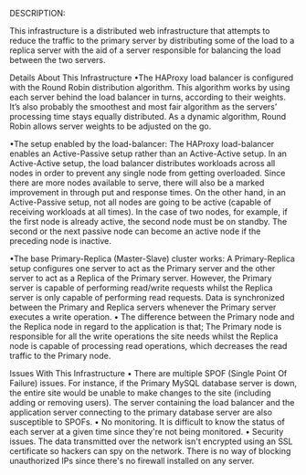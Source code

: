 DESCRIPTION:

This infrastructure is a distributed web infrastructure that attempts to reduce the traffic to the primary server by distributing some of the load to a replica server with the aid of a server responsible for balancing the load between the two servers.

Details About This Infrastructure
•The HAProxy load balancer is configured with the Round Robin distribution algorithm. This algorithm works by using each server behind the load balancer in turns, according to their weights. It’s also probably the smoothest and most fair algorithm as the servers’ processing time stays equally distributed. As a dynamic algorithm, Round Robin allows server weights to be adjusted on the go.

•The setup enabled by the load-balancer:
The HAProxy load-balancer enables an Active-Passive setup rather than an Active-Active setup. In an Active-Active setup, the load balancer distributes workloads across all nodes in order to prevent any single node from getting overloaded. Since there are more nodes available to serve, there will also be a marked improvement in through put and response times. On the other hand, in an Active-Passive setup, not all nodes are going to be active (capable of receiving workloads at all times). In the case of two nodes, for example, if the first node is already active, the second node must be on standby. The second or the next passive node can become an active node if the preceding node is inactive.

•The base Primary-Replica (Master-Slave) cluster works:
A Primary-Replica setup configures one server to act as the Primary server and the other server to act as a Replica of the Primary server. However, the Primary server is capable of performing read/write requests whilst the Replica server is only capable of performing read requests. Data is synchronized between the Primary and Replica servers whenever the Primary server executes a write operation.
•	The difference between the Primary node and the Replica node in regard to the application is that;
The Primary node is responsible for all the write operations the site needs whilst the Replica node is capable of processing read operations, which decreases the read traffic to the Primary node.

Issues With This Infrastructure
•	There are multiple SPOF (Single Point Of Failure) issues.
For instance, if the Primary MySQL database server is down, the entire site would be unable to make changes to the site (including adding or removing users). The server containing the load balancer and the application server connecting to the primary database server are also susceptible to  SPOFs.
•	No monitoring.
It is difficult to know the status of each server at a given time since they're not being monitored.
•	Security issues.
The data transmitted over the network isn't encrypted using an SSL certificate so hackers can spy on the network. There is no way of blocking unauthorized IPs since there's no firewall installed on any server.


